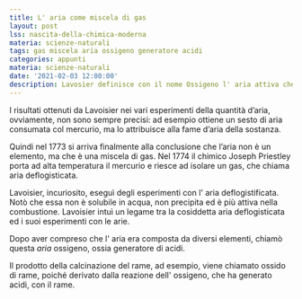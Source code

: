 ```yaml
---
title: L' aria come miscela di gas
layout: post
lss: nascita-della-chimica-moderna
materia: scienze-naturali
tags: gas miscela aria ossigeno generatore acidi
categories: appunti
materia: scienze-naturali
date: '2021-02-03 12:00:00'
description: Lavosier definisce con il nome Ossigeno l' aria attiva che genera acidi nei processi di combustione e calcinazione.
---
```


I risultati ottenuti da Lavoisier nei vari esperimenti della quantità d’aria, ovviamente, non sono sempre precisi: ad esempio ottiene un sesto di aria consumata col mercurio, ma lo attribuisce alla fame d’aria della sostanza.

Quindi nel 1773 si arriva finalmente alla conclusione che l’aria non è un elemento, ma che è una miscela di gas.
Nel 1774 il chimico Joseph Priestley porta ad alta temperatura il mercurio  e riesce ad isolare un gas, che chiama aria deflogisticata.

Lavoisier, incuriosito, eseguì degli esperimenti con l' aria deflogistificata. Notò che essa non è solubile in acqua, non precipita ed è più attiva nella combustione.
Lavoisier intuì un legame tra la cosiddetta aria deflogisticata ed i suoi esperimenti con le arie.

Dopo aver compreso che l' aria era composta da diversi elementi, chiamò questa _aria_ ossigeno, ossia generatore di acidi.

Il prodotto della calcinazione del rame, ad esempio, viene chiamato ossido di rame, poiché derivato dalla reazione dell' ossigeno, che ha generato acidi, con il rame.
